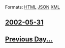 
Formats: [HTML](2002/05/31/index.html)  [JSON](2002/05/31/index.json)  [XML](2002/05/31/index.xml)  

## [2002-05-31](/news/2002/05/31/index.md)

## [Previous Day...](/news/2002/05/30/index.md)

